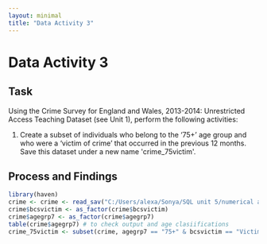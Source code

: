 ```yaml
---
layout: minimal
title: "Data Activity 3"
---
```


# Data Activity 3

## Task

Using the Crime Survey for England and Wales, 2013-2014: Unrestricted Access Teaching Dataset (see Unit 1), perform the following activities:

1. Create a subset of individuals who belong to the ‘75+’ age group and who were a ‘victim of crime’ that occurred in the previous 12 months. Save this dataset under a new name 'crime_75victim'.

## Process and Findings

```r
library(haven)
crime <- crime <- read_sav("C:/Users/alexa/Sonya/SQL unit 5/numerical analysis data/UKcrimedata/spss/spss24/csew1314teachingopen.sav")
crime$bcsvictim <- as_factor(crime$bcsvictim)
crime$agegrp7 <- as_factor(crime$agegrp7)
table(crime$agegrp7) # to check output and age clasiifications
crime_75victim <- subset(crime, agegrp7 == "75+" & bcsvictim == "Victim of crime")

```

